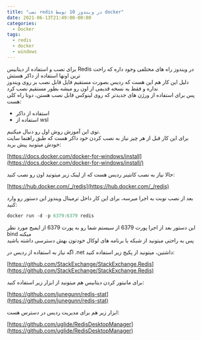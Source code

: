 ```yaml
---
title: "نصب redis در ویندوز 10 توسط docker"
date: 2021-06-13T21:49:00-00:00
categories:
  - Docker
tags:
  - redis
  - docker
  - windows
---
```


برای نصب و استفاده از دیتابیس Redis در ویندوز راه های مختلفی وجود داره که راحت ترین اونها استفاده از داکر هستش  
دلیل این کار هم این هست که ردیس بصورت مستقیم فایل قابل نصب بر روی ویندوز نداره و فقط یه نسخه قدیمی از اون رو میشه بطور مستقیم نصب کرد  
پس برای استفاده از ورژن های جدیدتر که روی لینوکس قابل نصب هستن، دوتا راه کلی هست:  

 - استفاده از داکر
 - استفاده از wsl

توی این آموزش روش اول رو دنبال میکنیم.  
برای این کار قبل از هر چیز نیاز به نصب کردن خود داکر هست که طبق راهنما سایت خودش میتونید پیش برید:  

[https://docs.docker.com/docker-for-windows/install](https://docs.docker.com/docker-for-windows/install/)  

حالا نیاز به نصب کانتینر ردیس هست که از لینک زیر میتونید اون رو نصب کنید:  

[https://hub.docker.com/_/redis](https://hub.docker.com/_/redis)  

بعد از نصب نوبت به اجرا میرسه، برای این کار داخل ترمینال ویندوز این دستور رو وارد کنید:  

```c#
docker run -d -p 6379:6379 redis
```

این دستور بعد از اجرا پورت 6379 از سیستم شما رو به پورت 6379 از ایمیج مورد نظر bind میکنه  
پس به راحتی میتونید از شبکه یا برنامه های لوکال خودتون بهش دسترسی داشته باشید  

اگه نیاز به استفاده از ردیس در .net داشتین، میتونید از پکیج زیر استفاده کنید:  

[https://github.com/StackExchange/StackExchange.Redis](https://github.com/StackExchange/StackExchange.Redis)  

برای مانیتور کردن دیتابیس هم میتونید از ابزار زیر استفاده کنید:  

[https://github.com/junegunn/redis-stat](https://github.com/junegunn/redis-stat)  

ابزار زیر هم برای مدیریت ردیس در دسترس هست:  

[https://github.com/uglide/RedisDesktopManager](https://github.com/uglide/RedisDesktopManager)  

